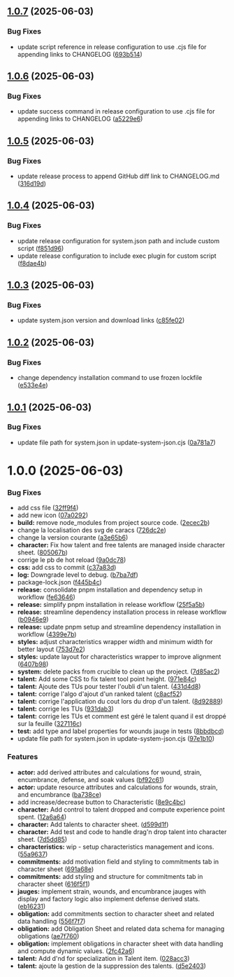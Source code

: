 ## [1.0.7](https://github.com/herveDarritchon/foundryvtt-swerpg/compare/v1.0.6...v1.0.7) (2025-06-03)


### Bug Fixes

* update script reference in release configuration to use .cjs file for appending links to CHANGELOG ([693b514](https://github.com/herveDarritchon/foundryvtt-swerpg/commit/693b514d1385613c1a756334e1cb4200189f53f5))

## [1.0.6](https://github.com/herveDarritchon/foundryvtt-swerpg/compare/v1.0.5...v1.0.6) (2025-06-03)


### Bug Fixes

* update success command in release configuration to use .cjs file for appending links to CHANGELOG ([a5229e6](https://github.com/herveDarritchon/foundryvtt-swerpg/commit/a5229e6f7760d0c14cb2acc7d3b9ce7ebb855454))

## [1.0.5](https://github.com/herveDarritchon/foundryvtt-swerpg/compare/v1.0.4...v1.0.5) (2025-06-03)


### Bug Fixes

* update release process to append GitHub diff link to CHANGELOG.md ([316d19d](https://github.com/herveDarritchon/foundryvtt-swerpg/commit/316d19dd87b243277f04772b20c5552aabcfdf2f))

## [1.0.4](https://github.com/herveDarritchon/foundryvtt-swerpg/compare/v1.0.3...v1.0.4) (2025-06-03)


### Bug Fixes

* update release configuration for system.json path and include custom script ([f851d96](https://github.com/herveDarritchon/foundryvtt-swerpg/commit/f851d96e81030b017ff1652d7c4a2dda65e55f28))
* update release configuration to include exec plugin for custom script ([f8dae4b](https://github.com/herveDarritchon/foundryvtt-swerpg/commit/f8dae4be4c32144bc767680b25d8169934c6813f))

## [1.0.3](https://github.com/herveDarritchon/foundryvtt-swerpg/compare/v1.0.2...v1.0.3) (2025-06-03)


### Bug Fixes

* update system.json version and download links ([c85fe02](https://github.com/herveDarritchon/foundryvtt-swerpg/commit/c85fe02884f36967508a75737245e2fb9704ac84))

## [1.0.2](https://github.com/herveDarritchon/foundryvtt-swerpg/compare/v1.0.1...v1.0.2) (2025-06-03)


### Bug Fixes

* change dependency installation command to use frozen lockfile ([e533e4e](https://github.com/herveDarritchon/foundryvtt-swerpg/commit/e533e4e168856490e397de1c3c8c2e79cb19d258))

## [1.0.1](https://github.com/herveDarritchon/foundryvtt-swerpg/compare/v1.0.0...v1.0.1) (2025-06-03)


### Bug Fixes

* update file path for system.json in update-system-json.cjs ([0a781a7](https://github.com/herveDarritchon/foundryvtt-swerpg/commit/0a781a7473531f316a5a5b8436f40da571b0dd71))

# 1.0.0 (2025-06-03)


### Bug Fixes

* add css file ([32ff9f4](https://github.com/herveDarritchon/foundryvtt-swerpg/commit/32ff9f44fb743cb99db084224b901e60d2019f55))
* add new icon ([07a0292](https://github.com/herveDarritchon/foundryvtt-swerpg/commit/07a0292e1f580edfe2050c85f88813ed32d7fb9f))
* **build:** remove node_modules from project source code. ([2ecec2b](https://github.com/herveDarritchon/foundryvtt-swerpg/commit/2ecec2b86fa3c889ef2442dd0459db485e41fca6))
* change la localisation des svg de caracs ([726dc2e](https://github.com/herveDarritchon/foundryvtt-swerpg/commit/726dc2e1f8d96913f2b4c80be45aefea50b1a0e0))
* change la version courante ([a3e65b6](https://github.com/herveDarritchon/foundryvtt-swerpg/commit/a3e65b6cdbb89ef378de4e50d4426ab1461ff0fe))
* **character:** Fix how talent and free talents are managed inside character sheet. ([805067b](https://github.com/herveDarritchon/foundryvtt-swerpg/commit/805067bfe8cc9ca3a625428a6947c7628fc87c90))
* corrige le pb de hot reload ([9a0dc78](https://github.com/herveDarritchon/foundryvtt-swerpg/commit/9a0dc784bd02219450b17816e0815025909522b9))
* **css:** add css to commit ([c37a83d](https://github.com/herveDarritchon/foundryvtt-swerpg/commit/c37a83ddc2fc9f14be2ecde42e792714cf85ffa4))
* **log:** Downgrade level to debug. ([b7ba7df](https://github.com/herveDarritchon/foundryvtt-swerpg/commit/b7ba7dfadbdb533de378c4beca3c66a19c1e7ef6))
* package-lock.json ([f445b4c](https://github.com/herveDarritchon/foundryvtt-swerpg/commit/f445b4c0dec6c92529821131a346bb98f7f89668))
* **release:** consolidate pnpm installation and dependency setup in workflow ([fe63646](https://github.com/herveDarritchon/foundryvtt-swerpg/commit/fe63646ba16a5d689dc8ef748e044c61b31dfc56))
* **release:** simplify pnpm installation in release workflow ([25f5a5b](https://github.com/herveDarritchon/foundryvtt-swerpg/commit/25f5a5b3743847198d40924dbaee996fbf3d03d5))
* **release:** streamline dependency installation process in release workflow ([b0946e9](https://github.com/herveDarritchon/foundryvtt-swerpg/commit/b0946e9f3b70a49cc69d6d6ffe7e45673c0637fd))
* **release:** update pnpm setup and streamline dependency installation in workflow ([4399e7b](https://github.com/herveDarritchon/foundryvtt-swerpg/commit/4399e7bfea60ca44f07196a69128a5e01a40dbd9))
* **styles:** adjust characteristics wrapper width and minimum width for better layout ([753d7e2](https://github.com/herveDarritchon/foundryvtt-swerpg/commit/753d7e2f051c7f6732dcc37e9615eb4030eaea4e))
* **styles:** update layout for characteristics wrapper to improve alignment ([6407b98](https://github.com/herveDarritchon/foundryvtt-swerpg/commit/6407b980142a4bcc842a71f7cf21c60238b358c5))
* **system:** delete packs from crucible to clean up the project. ([7d85ac2](https://github.com/herveDarritchon/foundryvtt-swerpg/commit/7d85ac27d4bdf9b5958e2c1ae8d4f6ef77419ff0))
* **talent:** Add some CSS to fix talent tool point height. ([971e84c](https://github.com/herveDarritchon/foundryvtt-swerpg/commit/971e84c0b389316dda8b41dd635f854a2803ed83))
* **talent:** Ajoute des TUs pour tester l'oubli d'un talent. ([431d4d8](https://github.com/herveDarritchon/foundryvtt-swerpg/commit/431d4d8e14e2dc1d8371c3148fdd2505e1acb4cb))
* **talent:** corrige l'algo d'ajout d'un ranked talent ([c8acf52](https://github.com/herveDarritchon/foundryvtt-swerpg/commit/c8acf524e57649e9f6bea95eeab3bf3d2a4b86c4))
* **talent:** corrige l'application du cout lors du drop d'un talent. ([8d92889](https://github.com/herveDarritchon/foundryvtt-swerpg/commit/8d92889776bba2ca7e0c30c259bf4ec7a873e113))
* **talent:** corrige les TUs ([931dab3](https://github.com/herveDarritchon/foundryvtt-swerpg/commit/931dab3e23e66e3806ab00275f90809b204dc77a))
* **talent:** corrige les TUs et comment est géré le talent quand il est droppé sur la feuille ([327116c](https://github.com/herveDarritchon/foundryvtt-swerpg/commit/327116c2e63110ff5af35de935d6b20db2f4998b))
* **test:** add type and label properties for wounds jauge in tests ([8bbdbcd](https://github.com/herveDarritchon/foundryvtt-swerpg/commit/8bbdbcd1aed35837472a4097422c175052d51404))
* update file path for system.json in update-system-json.cjs ([97e1b10](https://github.com/herveDarritchon/foundryvtt-swerpg/commit/97e1b10e34809122a7cb1241c68b90c076c111d5))


### Features

* **actor:** add derived attributes and calculations for wound, strain, encumbrance, defense, and soak values ([bf92c61](https://github.com/herveDarritchon/foundryvtt-swerpg/commit/bf92c6105cf2c409e05d2c0bac4b49a8804496d7))
* **actor:** update resource attributes and calculations for wounds, strain, and encumbrance ([ba738ce](https://github.com/herveDarritchon/foundryvtt-swerpg/commit/ba738ced91e8648c104a6b386829b3f4e0d9e321))
* add increase/decrease button to Characteristic ([8e9c4bc](https://github.com/herveDarritchon/foundryvtt-swerpg/commit/8e9c4bc1c37cb778eb3dfda0e6e0bd60b713ce50))
* **character:** Add control to talent dropped and compute experience point spent. ([12a6a64](https://github.com/herveDarritchon/foundryvtt-swerpg/commit/12a6a64847b730ab2ac97dc136e6843e485a7d1d))
* **character:** Add talents to character sheet. ([d599d1f](https://github.com/herveDarritchon/foundryvtt-swerpg/commit/d599d1f370fcbf04eb305805b3e052e93ec41a6b))
* **character:** Add test and code to handle drag'n drop talent into character sheet. ([7d5dd85](https://github.com/herveDarritchon/foundryvtt-swerpg/commit/7d5dd85f67ec036a54224e84eaa16b05c0dd00d1))
* **characteristics:** wip - setup characteristics management and icons. ([55a9637](https://github.com/herveDarritchon/foundryvtt-swerpg/commit/55a963765073c015759064f3a3e59e39c4763517))
* **commitments:** add motivation field and styling to commitments tab in character sheet ([691a68e](https://github.com/herveDarritchon/foundryvtt-swerpg/commit/691a68e61da3f9f8121d52ea7b7429380472c1f8))
* **commitments:** add styling and structure for commitments tab in character sheet ([616f5f1](https://github.com/herveDarritchon/foundryvtt-swerpg/commit/616f5f179a63412313584dce2f98a3bcff30924e))
* **jauges:** implement strain, wounds, and encumbrance jauges with display and factory logic also implement defense derived stats. ([eb16231](https://github.com/herveDarritchon/foundryvtt-swerpg/commit/eb16231cfe8a096cd64d8324c1d3006f32d36e76))
* **obligation:** add commitments section to character sheet and related data handling ([556f7f7](https://github.com/herveDarritchon/foundryvtt-swerpg/commit/556f7f7a7bdc4bda04999d6288565e93f6bd8c13))
* **obligation:** add Obligation Sheet and related data schema for managing obligations ([ae7f760](https://github.com/herveDarritchon/foundryvtt-swerpg/commit/ae7f7608004fc6ccf591be1826f1df4eef177387))
* **obligation:** implement obligations in character sheet with data handling and compute dynamic values. ([2fc42a6](https://github.com/herveDarritchon/foundryvtt-swerpg/commit/2fc42a66b00aa05d9ebeabfdd6fa998a19f6b769))
* **talent:** Add d'nd for specialization in Talent item. ([028acc3](https://github.com/herveDarritchon/foundryvtt-swerpg/commit/028acc3e13542513d9ab3ca7ae22408559825892))
* **talent:** ajoute la gestion de la suppression des talents. ([d5e2403](https://github.com/herveDarritchon/foundryvtt-swerpg/commit/d5e2403a144afe794a3265742cf497b2b85a5bcc))
